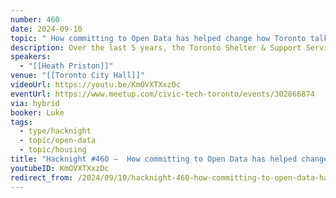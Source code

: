 ```yaml
---
number: 460
date: 2024-09-10
topic: " How committing to Open Data has helped change how Toronto talks about homelessness"
description: Over the last 5 years, the Toronto Shelter & Support Services division has been investing more intentionally in its data work. During this time, the challenges of social service delivery have shifted dramatically. Making key data open and available can play a critical role in shifting the narrative about homelessness service delivery in Toronto.
speakers:
  - "[[Heath Priston]]"
venue: "[[Toronto City Hall]]"
videoUrl: https://youtu.be/KmOVXTXxzDc
eventUrl: https://www.meetup.com/civic-tech-toronto/events/302866874
via: hybrid
booker: Luke
tags:
  - type/hacknight
  - topic/open-data
  - topic/housing
title: "Hacknight #460 –  How committing to Open Data has helped change how Toronto talks about homelessness"
youtubeID: KmOVXTXxzDc
redirect_from: /2024/09/10/hacknight-460-how-committing-to-open-data-has-helped-change-how-toronto-talks-about-homelessness-with-heath-priston/
---
```

